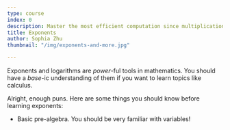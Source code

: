 ```yaml
---
type: course
index: 0
description: Master the most efficient computation since multiplication!
title: Exponents
author: Sophia Zhu
thumbnail: "/img/exponents-and-more.jpg"

---
```

Exponents and logarithms are *power*-ful tools in mathematics. You should have a *base*-ic understanding of them if you want to learn topics like calculus.

Alright, enough puns. Here are some things you should know before learning exponents:

- Basic pre-algebra. You should be very familiar with variables!
<!--stackedit_data:
eyJoaXN0b3J5IjpbODUxMTAyMTQzLDEwODUwMjk1NzVdfQ==
-->